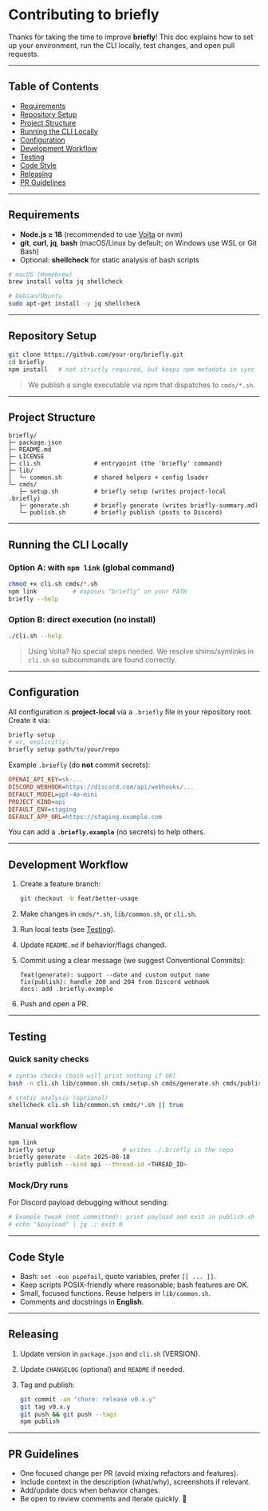 # Contributing to briefly

Thanks for taking the time to improve **briefly**! This doc explains how to set up your environment, run the CLI locally, test changes, and open pull requests.

---

## Table of Contents

* [Requirements](#requirements)
* [Repository Setup](#repository-setup)
* [Project Structure](#project-structure)
* [Running the CLI Locally](#running-the-cli-locally)
* [Configuration](#configuration)
* [Development Workflow](#development-workflow)
* [Testing](#testing)
* [Code Style](#code-style)
* [Releasing](#releasing)
* [PR Guidelines](#pr-guidelines)

---

## Requirements

* **Node.js ≥ 18** (recommended to use [Volta](https://volta.sh) or nvm)
* **git**, **curl**, **jq**, **bash** (macOS/Linux by default; on Windows use WSL or Git Bash)
* Optional: **shellcheck** for static analysis of bash scripts

```bash
# macOS (Homebrew)
brew install volta jq shellcheck

# Debian/Ubuntu
sudo apt-get install -y jq shellcheck
```

---

## Repository Setup

```bash
git clone https://github.com/your-org/briefly.git
cd briefly
npm install   # not strictly required, but keeps npm metadata in sync
```

> We publish a single executable via npm that dispatches to `cmds/*.sh`.

---

## Project Structure

```
briefly/
├─ package.json
├─ README.md
├─ LICENSE
├─ cli.sh               # entrypoint (the 'briefly' command)
├─ lib/
│  └─ common.sh         # shared helpers + config loader
└─ cmds/
   ├─ setup.sh          # briefly setup (writes project-local .briefly)
   ├─ generate.sh       # briefly generate (writes briefly-summary.md)
   └─ publish.sh        # briefly publish (posts to Discord)
```

---

## Running the CLI Locally

### Option A: with `npm link` (global command)

```bash
chmod +x cli.sh cmds/*.sh
npm link          # exposes "briefly" on your PATH
briefly --help
```

### Option B: direct execution (no install)

```bash
./cli.sh --help
```

> Using Volta? No special steps needed. We resolve shims/symlinks in `cli.sh` so subcommands are found correctly.

---

## Configuration

All configuration is **project-local** via a `.briefly` file in your repository root. Create it via:

```bash
briefly setup
# or, explicitly:
briefly setup path/to/your/repo
```

Example `.briefly` (do **not** commit secrets):

```ini
OPENAI_API_KEY=sk-...
DISCORD_WEBHOOK=https://discord.com/api/webhooks/...
DEFAULT_MODEL=gpt-4o-mini
PROJECT_KIND=api
DEFAULT_ENV=staging
DEFAULT_APP_URL=https://staging.example.com
```

You can add a **`.briefly.example`** (no secrets) to help others.

---

## Development Workflow

1. Create a feature branch:

   ```bash
   git checkout -b feat/better-usage
   ```
2. Make changes in `cmds/*.sh`, `lib/common.sh`, or `cli.sh`.
3. Run local tests (see [Testing](#testing)).
4. Update `README.md` if behavior/flags changed.
5. Commit using a clear message (we suggest Conventional Commits):

   ```
   feat(generate): support --date and custom output name
   fix(publish): handle 200 and 204 from Discord webhook
   docs: add .briefly.example
   ```
6. Push and open a PR.

---

## Testing

### Quick sanity checks

```bash
# syntax checks (bash will print nothing if OK)
bash -n cli.sh lib/common.sh cmds/setup.sh cmds/generate.sh cmds/publish.sh

# static analysis (optional)
shellcheck cli.sh lib/common.sh cmds/*.sh || true
```

### Manual workflow

```bash
npm link
briefly setup                   # writes ./.briefly in the repo
briefly generate --date 2025-08-18
briefly publish --kind api --thread-id <THREAD_ID>
```

### Mock/Dry runs

For Discord payload debugging without sending:

```bash
# Example tweak (not committed): print payload and exit in publish.sh
# echo "$payload" | jq .; exit 0
```

---

## Code Style

* Bash: `set -euo pipefail`, quote variables, prefer `[[ ... ]]`.
* Keep scripts POSIX-friendly where reasonable; bash features are OK.
* Small, focused functions. Reuse helpers in `lib/common.sh`.
* Comments and docstrings in **English**.

---

## Releasing

1. Update version in `package.json` and `cli.sh` (VERSION).
2. Update `CHANGELOG` (optional) and `README` if needed.
3. Tag and publish:

   ```bash
   git commit -am "chore: release v0.x.y"
   git tag v0.x.y
   git push && git push --tags
   npm publish
   ```

---

## PR Guidelines

* One focused change per PR (avoid mixing refactors and features).
* Include context in the description (what/why), screenshots if relevant.
* Add/update docs when behavior changes.
* Be open to review comments and iterate quickly. 🙌
